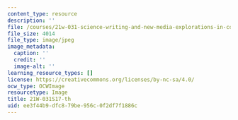 ```yaml
---
content_type: resource
description: ''
file: /courses/21w-031-science-writing-and-new-media-explorations-in-communicating-about-science-technology-spring-2017/ee3f44b9dfc879be956c0f2df7f1886c_21W-031S17-th
file_size: 4014
file_type: image/jpeg
image_metadata:
  caption: ''
  credit: ''
  image-alt: ''
learning_resource_types: []
license: https://creativecommons.org/licenses/by-nc-sa/4.0/
ocw_type: OCWImage
resourcetype: Image
title: 21W-031S17-th
uid: ee3f44b9-dfc8-79be-956c-0f2df7f1886c
---
```


